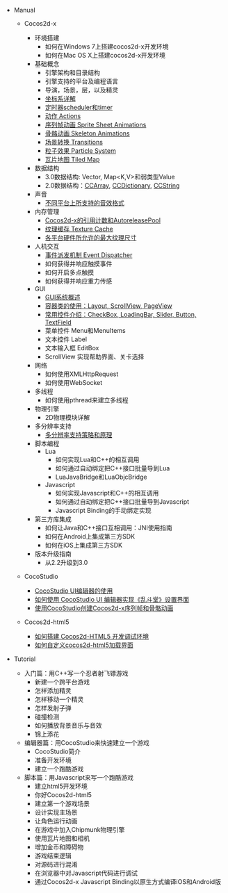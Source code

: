 - Manual
	- Cocos2d-x
		- 环境搭建
			- 如何在Windows 7上搭建cocos2d-x开发环境
			- 如何在Mac OS X上搭建cocos2d-x开发环境
		- 基础概念
			- 引擎架构和目录结构
			- 引擎支持的平台及编程语言
			- 导演，场景，层，以及精灵
			- [坐标系详解](../manual/framework/native/basic_concepts/cocos2d-x_Coordinate_System/zh.md)
			- [定时器scheduler和timer](../manual/framework/native/basic_concepts/Scheduler_and_Timer/zh.md)
			- [动作 Actions](../manual/framework/native/basic_concepts/Actions/zh.md)
			- [序列帧动画 Sprite Sheet Animations](../manual/framework/native/basic_concepts/Animations/zh.md)
			- [骨骼动画 Skeleton Animations](../manual/framework/native/basic_concepts/Scheduler_and_Timer/zh.md)
			- [场景转换 Transitions](../manual/framework/native/basic_concepts/Transitions/zh.md)
			- [粒子效果 Particle System](../manual/framework/native/basic_concepts/Particles/zh.md)
 			- [瓦片地图 Tiled Map](../manual/framework/native/basic_concepts/Tiled_Map/zh.md)
		- 数据结构
			- 3.0数据结构: Vector<T>, Map<K,V>和弱类型Value
			- 2.0数据结构：[CCArray](../manual/framework/native/data_structure/CCArray/zh.md), [CCDictionary](../manual/framework/native/data_structure/CCDictionary/zh.md), [CCString](../manual/framework/native/data_structure/CCString/zh.md)
		- 声音
			- [不同平台上所支持的音效格式](../manual/framework/native/sound/Audio_formats_supported_by_CocosDenshion_on_different_platforms/zh.md)
		- 内存管理
			- [Cocos2d-x的引用计数和AutoreleasePool](../manual/framework/native/memory_management/Reference_count_and_AutoReleasePool_in_Cocos2d-x/zh.md)
			- [纹理缓存 Texture Cache](../manual/framework/native/memory_management/Texture_cache/zh.md)
			- [各平台硬件所允许的最大纹理尺寸](../manual/framework/native/memory_management/Max_size_of_textures_in_cocos2d-x_depends_on_each_platform/zh.md)
		- 人机交互
			- [事件派发机制 Event Dispatcher](../manual/framework/native/event_dispatcher/zh.md)
			- 如何获得并响应触摸事件
			- 如何开启多点触摸
			- 如何获得并响应重力传感
		- GUI
			- [GUI系统概述](../manual/framework/native/gui/part-1/zh.md)
			- [容器类的使用：Layout, ScrollView, PageView](../manual/framework/native/gui/part-2/zh.md)
			- [常用控件介绍：CheckBox, LoadingBar, Slider, Button, TextField](../manual/framework/native/gui/part-3/zh.md)
			- 菜单控件 Menu和MenuItems
			- 文本控件 Label
			- 文本输入框 EditBox
			- ScrollView 实现帮助界面、关卡选择
		- 网络
			- 如何使用XMLHttpRequest
			- 如何使用WebSocket
		- 多线程
			- 如何使用pthread来建立多线程
		- 物理引擎
			- 2D物理模块详解
		- 多分辨率支持
			- [多分辨率支持策略和原理](../manual/framework/native/multi-resolution-support/detailed-explanation-Cocos2dx-multi-resolution-adaptation/zh.md)
		- 脚本编程
			- Lua
				- 如何实现Lua和C++的相互调用
				- 如何通过自动绑定把C++接口批量导到Lua
				- LuaJavaBridge和LuaObjcBridge
			- Javascript
				- 如何实现Javascript和C++的相互调用
				- 如何通过自动绑定把C++接口批量导到Javascript
				- Javascript Binding的手动绑定实现
		- 第三方库集成
			- 如何让Java和C++接口互相调用：JNI使用指南
			- 如何在Android上集成第三方SDK
			- 如何在iOS上集成第三方SDK
		- 版本升级指南
			- 从2.2升级到3.0
		
	- CocoStudio
		- [CocoStudio UI编辑器的使用](../manual/studio/cocostudio-ui-editor-usage/zh.md)
		- [如何使用 CocoStudio UI 编辑器实现《乱斗堂》设置界面](../manual/studio/cocostudio-with-chaosfight/zh.md)
		- [使用CocoStudio创建Cocos2d-x序列帧和骨骼动画](../manual/studio/cocostudio-sequence-bone-animation/zh.md)
			
	- Cocos2d-html5	
		- [如何搭建 Cocos2d-HTML5 开发调试环境](../manual/framework/html5/cocos2d-html5-debug-env/zh.md)
		- [如何自定义cocos2d-html5加载界面](../manual/framework/html5/customize-cocos2dhtml5-loading-screen/zh.md)
	
- Tutorial
	- 入门篇：用C++写一个忍者射飞镖游戏
		- 新建一个跨平台游戏
		- 怎样添加精灵
		- 怎样移动一个精灵
		- 怎样发射子弹
		- 碰撞检测
		- 如何播放背景音乐与音效
		- 锦上添花
	- 编辑器篇：用CocoStudio来快速建立一个游戏
		- CocoStudio简介 
		- 准备开发环境
		- 建立一个跑酷游戏
	- 脚本篇：用Javascript来写一个跑酷游戏
		- 建立html5开发环境
		- 你好Cocos2d-html5
		- 建立第一个游戏场景
		- 设计实现主场景
		- 让角色运行动画
		- 在游戏中加入Chipmunk物理引擎
		- 使用瓦片地图和相机
		- 增加金币和障碍物
		- 游戏结束逻辑
		- 对源码进行混淆
		- 在浏览器中对Javascript代码进行调试
		- 通过Cocos2d-x Javascript Binding以原生方式编译iOS和Android版

